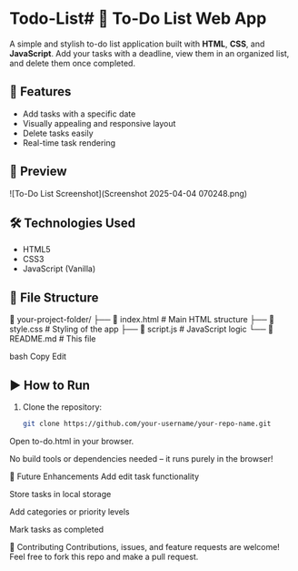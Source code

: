 # Todo-List# 📝 To-Do List Web App

A simple and stylish to-do list application built with **HTML**, **CSS**, and **JavaScript**. Add your tasks with a deadline, view them in an organized list, and delete them once completed.

## 🚀 Features

- Add tasks with a specific date
- Visually appealing and responsive layout
- Delete tasks easily
- Real-time task rendering

## 📸 Preview

![To-Do List Screenshot](Screenshot 2025-04-04 070248.png) <!-- Add your screenshot file if you have one -->

## 🛠️ Technologies Used

- HTML5
- CSS3
- JavaScript (Vanilla)

## 📂 File Structure

📁 your-project-folder/ ├── 📄 index.html # Main HTML structure ├── 📄 style.css # Styling of the app ├── 📄 script.js # JavaScript logic └── 📄 README.md # This file

bash
Copy
Edit

## ▶️ How to Run

1. Clone the repository:
   ```bash
   git clone https://github.com/your-username/your-repo-name.git
Open to-do.html in your browser.

No build tools or dependencies needed – it runs purely in the browser!

📌 Future Enhancements
Add edit task functionality

Store tasks in local storage

Add categories or priority levels

Mark tasks as completed

🤝 Contributing
Contributions, issues, and feature requests are welcome!
Feel free to fork this repo and make a pull request.
